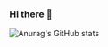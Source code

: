 ### Hi there 👋

![Anurag's GitHub stats](https://github-readme-stats.vercel.app/api?username=MrKangM&count_private=true&show_icons=true)

